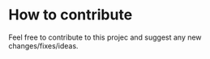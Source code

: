 # How to contribute

Feel free to contribute to this projec and suggest any new changes/fixes/ideas. 
